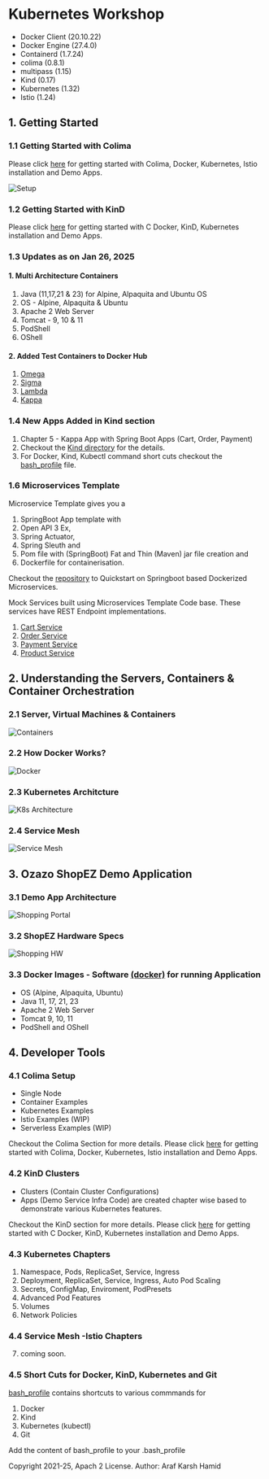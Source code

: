 # Kubernetes Workshop

- Docker Client (20.10.22)
- Docker Engine (27.4.0)
- Containerd (1.7.24)
- colima (0.8.1)
- multipass (1.15)
- Kind (0.17)
- Kubernetes (1.32)
- Istio (1.24)

##  1. Getting Started

### 1.1 Getting Started with Colima
Please click <a href="https://github.com/arafkarsh/k8s-quickstart/tree/main/colima">here</a> for getting started with Colima, Docker, Kubernetes, Istio installation and Demo Apps.

![Setup](https://raw.githubusercontent.com/arafkarsh/k8s-quickstart/main/diagrams/Colima-K8s-Istio.jpg)

### 1.2 Getting Started with KinD
Please click <a href="https://github.com/arafkarsh/k8s-quickstart/tree/main/kind">here</a> for getting started with C Docker, KinD, Kubernetes installation and Demo Apps.

### 1.3 Updates as on Jan 26, 2025

#### 1. Multi Architecture Containers

1. Java (11,17,21 & 23) for Alpine, Alpaquita and Ubuntu OS
2. OS - Alpine, Alpaquita & Ubuntu
3. Apache 2 Web Server
4. Tomcat - 9, 10 & 11
5. PodShell
6. OShell

#### 2. Added Test Containers to Docker Hub

1. <a href="https://hub.docker.com/r/arafkarsh/omega/tags">Omega</a>
2. <a href="https://hub.docker.com/r/arafkarsh/sigma/tags">Sigma</a>
3. <a href="https://hub.docker.com/r/arafkarsh/lambda/tags">Lambda</a>
4. <a href="https://hub.docker.com/r/arafkarsh/kappa/tags">Kappa</a>

### 1.4 New Apps Added in Kind section

1. Chapter 5 - Kappa App with Spring Boot Apps (Cart, Order, Payment)
2. Checkout the <a href="https://github.com/arafkarsh/k8s-quickstart/tree/main/kind">Kind directory</a> for the details.
3. For Docker, Kind, Kubectl command short cuts checkout the <a href="https://github.com/arafkarsh/k8s-quickstart/blob/main/bash_profile">bash_profile</a> file.

### 1.6 Microservices Template

Microservice Template gives you a

1. SpringBoot App template with
2. Open API 3 Ex,
3. Spring Actuator,
4. Spring Sleuth and
5. Pom file with (SpringBoot) Fat and Thin (Maven) jar file creation and
6. Dockerfile for containerisation.

Checkout the <a href="https://github.com/arafkarsh/ms-quickstart">repository</a> to Quickstart on Springboot based Dockerized Microservices.

Mock Services built using Microservices Template Code base. These services have REST Endpoint implementations.

1. <a href="https://github.com/arafkarsh/mock-cart">Cart Service</a>
2. <a href="https://github.com/arafkarsh/mock-order">Order Service</a>
3. <a href="https://github.com/arafkarsh/mock-payment">Payment Service</a>
4. <a href="https://github.com/arafkarsh/mock-product">Product Service</a>


## 2. Understanding the Servers, Containers & Container Orchestration

### 2.1 Server, Virtual Machines & Containers

![Containers](https://raw.githubusercontent.com/arafkarsh/k8s-quickstart/main/diagrams/Servers-VMs-Containers.jpg)

###  2.2 How Docker Works?

![Docker](https://raw.githubusercontent.com/arafkarsh/k8s-quickstart/main/diagrams/How-Docker-Works.png)

### 2.3 Kubernetes Architcture

![K8s Architecture](https://raw.githubusercontent.com/arafkarsh/k8s-quickstart/main/diagrams/K8s-Arch.jpg)

### 2.4 Service Mesh

![Service Mesh](https://raw.githubusercontent.com/arafkarsh/k8s-quickstart/main/diagrams/Istio-Components.jpg)

## 3. Ozazo ShopEZ Demo Application

### 3.1 Demo App Architecture

![Shopping Portal](https://raw.githubusercontent.com/arafkarsh/k8s-quickstart/main/diagrams/K8s-Demo-1.jpg)

### 3.2 ShopEZ Hardware Specs

![Shopping HW](https://raw.githubusercontent.com/arafkarsh/k8s-quickstart/main/diagrams/K8s-Colima-Examples-Specs.jpg)

### 3.3 Docker Images - Software <a href="https://github.com/arafkarsh/k8s-quickstart/tree/main/docker">(docker)</a> for running Application

- OS (Alpine, Alpaquita, Ubuntu)
- Java 11, 17, 21, 23
- Apache 2 Web Server
- Tomcat 9, 10, 11
- PodShell and OShell

## 4. Developer Tools

### 4.1 Colima Setup

- Single Node 
- Container Examples
- Kubernetes Examples
- Istio Examples (WIP)
- Serverless Examples (WIP) 

Checkout the Colima Section for more details. Please click <a href="https://github.com/arafkarsh/k8s-quickstart/tree/main/colima">here</a> for getting started with Colima, Docker, Kubernetes, Istio installation and Demo Apps.

### 4.2 KinD Clusters

- Clusters (Contain Cluster Configurations)
- Apps (Demo Service Infra Code) are created chapter wise based to demonstrate various Kubernetes features.

Checkout the KinD section for more details. Please click <a href="https://github.com/arafkarsh/k8s-quickstart/tree/main/kind">here</a> for getting started with C Docker, KinD, Kubernetes installation and Demo Apps.

### 4.3 Kubernetes Chapters

1. Namespace, Pods, ReplicaSet, Service, Ingress
2. Deployment, ReplicaSet, Service, Ingress, Auto Pod Scaling
3. Secrets, ConfigMap, Enviroment, PodPresets
4. Advanced Pod Features
5. Volumes
6. Network Policies

### 4.4 Service Mesh -Istio Chapters

7. coming soon.

### 4.5 Short Cuts for Docker, KinD, Kubernetes and Git

<a href="https://github.com/arafkarsh/k8s-quickstart/blob/master/bash_profile">bash_profile</a> contains shortcuts to various commmands for

1. Docker
2. Kind
3. Kubernetes (kubectl)
4. Git

Add the content of bash_profile to your .bash_profile


Copyright 2021-25, Apach 2 License. Author: Araf Karsh Hamid
